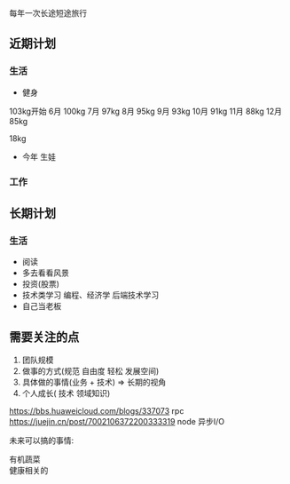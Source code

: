每年一次长途短途旅行


## 近期计划
### 生活
* 健身 

103kg开始
6月 100kg
7月 97kg
8月 95kg
9月 93kg
10月 91kg
11月 88kg
12月 85kg

18kg

* 今年 生娃
### 工作

## 长期计划
### 生活
* 阅读 
* 多去看看风景
* 投资(股票)
* 技术类学习 编程、经济学 后端技术学习
* 自己当老板


## 需要关注的点

1. 团队规模
2. 做事的方式(规范 自由度 轻松 发展空间)
3. 具体做的事情(业务 + 技术) => 长期的视角
4. 个人成长( 技术 领域知识) 


https://bbs.huaweicloud.com/blogs/337073  rpc
https://juejin.cn/post/7002106372200333319  node 异步I/O



未来可以搞的事情:

有机蔬菜   
健康相关的









































































